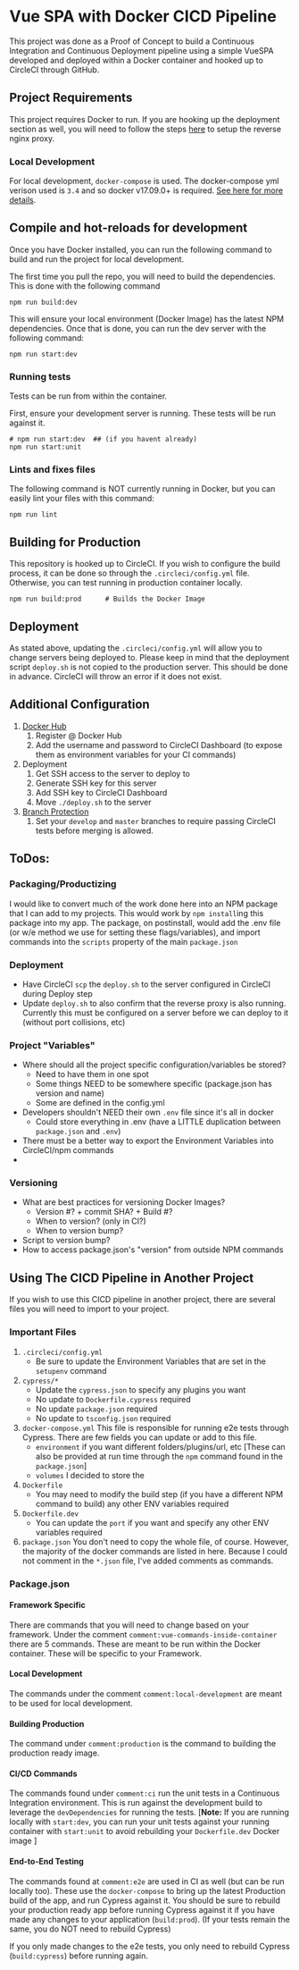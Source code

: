 # Vue SPA with Docker CICD Pipeline

This project was done as a Proof of Concept to build a Continuous Integration and Continuous Deployment pipeline using a simple VueSPA developed and deployed within a Docker container and hooked up to CircleCI through GitHub.

## Project Requirements

This project requires Docker to run. If you are hooking up the deployment section as well, you will need to follow the steps [here](https://github.com/jwilder/nginx-proxy) to setup the reverse nginx proxy.

### Local Development

For local development, `docker-compose` is used. The docker-compose yml verison used is `3.4` and so docker v17.09.0+ is required. [See here for more details](https://docs.docker.com/compose/compose-file/compose-versioning/).

## Compile and hot-reloads for development

Once you have Docker installed, you can run the following command to build and run the project for local development. 

The first time you pull the repo, you will need to build the dependencies. This is done with the following command

```
npm run build:dev
```

This will ensure your local environment (Docker Image) has the latest NPM dependencies. Once that is done, you can run the dev server with the following command:

```
npm run start:dev
```

### Running tests

Tests can be run from within the container. 

First, ensure your development server is running. These tests will be run against it.

```
# npm run start:dev  ## (if you havent already)
npm run start:unit
```

### Lints and fixes files

The following command is NOT currently running in Docker, but you can easily lint your files with this command:

```
npm run lint
```

## Building for Production

This repository is hooked up to CircleCI. If you wish to configure the build process, it can be done so through the `.circleci/config.yml` file. Otherwise, you can test running in production container locally.

```
npm run build:prod      # Builds the Docker Image
```

## Deployment

As stated above, updating the `.circleci/config.yml` will allow you to change servers being deployed to. Please keep in mind that the deployment script `deploy.sh` is not copied to the production server. This should be done in advance. CircleCI will throw an error if it does not exist.

## Additional Configuration

1. [Docker Hub](https://circleci.com/blog/build-cicd-piplines-using-docker/)
    1. Register @ Docker Hub
    2. Add the username and password to CircleCI Dashboard (to expose them as environment variables for your CI commands)
2. Deployment
    1. Get SSH access to the server to deploy to
    2. Generate SSH key for this server
    3. Add SSH key to CircleCI Dashboard
    4. Move `./deploy.sh` to the server
3. [Branch Protection](https://circleci.com/docs/2.0/workflows-waiting-status/)
    1. Set your `develop` and `master` branches to require passing CircleCI tests before merging is allowed.

## ToDos:

### Packaging/Productizing
I would like to convert much of the work done here into an NPM package that I can add to my projects. This would work by `npm install`ing this package into my app. The package, on postinstall, would add the .env file (or w/e method we use for setting these flags/variables), and import commands into the `scripts` property of the main `package.json`

### Deployment
- Have CircleCI `scp` the `deploy.sh` to the server configured in CircleCI during Deploy step
- Update `deploy.sh` to also confirm that the reverse proxy is also running. Currently this must be configured on a server before we can deploy to it (without port collisions, etc)

### Project "Variables"
- Where should all the project specific configuration/variables be stored?
    - Need to have them in one spot
    - Some things NEED to be somewhere specific (package.json has version and name)
    - Some are defined in the config.yml
- Developers shouldn't NEED their own `.env` file since it's all in docker
    - Could store everything in .env (have a LITTLE duplication between `package.json` and `.env`)
- There must be a better way to export the Environment Variables into CircleCI/npm commands
- 

### Versioning
- What are best practices for versioning Docker Images? 
    - Version #? + commit SHA? + Build #?
    - When to version? (only in CI?)
    - When to version bump?
- Script to version bump?
- How to access package.json's "version" from outside NPM commands

## Using The CICD Pipeline in Another Project

If you wish to use this CICD pipeline in another project, there are several files you will need to import to your project.

### Important Files

1. `.circleci/config.yml`
    - Be sure to update the Environment Variables that are set in the `setupenv` command
2. `cypress/*`
    - Update the `cypress.json` to specify any plugins you want
    - No update to `Dockerfile.cypress` required
    - No update `package.json` required
    - No update to `tsconfig.json` required
3. `docker-compose.yml`
This file is responsible for running e2e tests through Cypress. There are few fields you can update or add to this file.
    - `environment` if you want different folders/plugins/url, etc [These can also be provided at run time through the `npm` command found in the `package.json`]
    - `volumes` I decided to store the 
4. `Dockerfile`
    - You may need to modify the build step (if you have a different NPM command to build) any other ENV variables required
5. `Dockerfile.dev` 
    - You can update the `port` if you want and specify any other ENV variables required
6. `package.json`
You don't need to copy the whole file, of course. However, the majority of the docker commands are listed in here. Because I could not comment in the `*.json` file, I've added comments as commands.

### Package.json

#### Framework Specific
There are commands that you will need to change based on your framework. Under the comment `comment:vue-commands-inside-container` there are 5 commands. These are meant to be run within the Docker container. These will be specific to your Framework.

#### Local Development
The commands under the comment `comment:local-development` are meant to be used for local development. 

#### Building Production
The command under `comment:production` is the command to building the production ready image.

#### CI/CD Commands
The commands found under `comment:ci` run the unit tests in a Continuous Integration environment. This is run against the development build to leverage the `devDependencies` for running the tests. [**Note:** If you are running locally with `start:dev`, you can run your unit tests against your running container with `start:unit` to avoid rebuilding your `Dockerfile.dev` Docker image ]

#### End-to-End Testing
The commands found at `comment:e2e` are used in CI as well (but can be run locally too). These use the `docker-compose` to bring up the latest Production build of the app, and run Cypress against it. You should be sure to rebuild your production ready app before running Cypress against it if you have made any changes to your application (`build:prod`). (If your tests remain the same, you do NOT need to rebuild Cypress)

If you only made changes to the e2e tests, you only need to rebuild Cypress (`build:cypress`) before running again.



